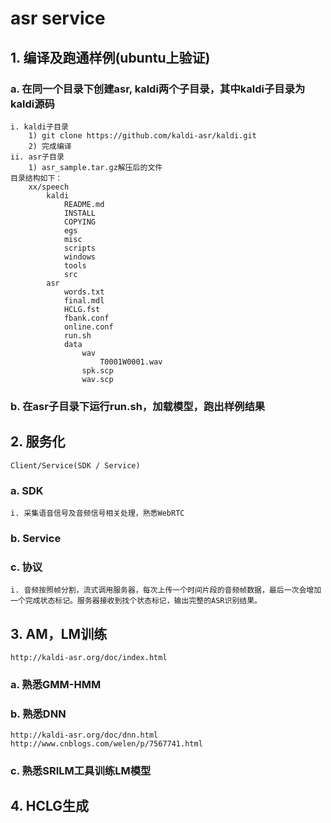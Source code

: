 # asr service
## 1. 编译及跑通样例(ubuntu上验证)
### a. 在同一个目录下创建asr, kaldi两个子目录，其中kaldi子目录为kaldi源码
	i. kaldi子目录
		1) git clone https://github.com/kaldi-asr/kaldi.git
		2) 完成编译
	ii. asr子目录
		1) asr_sample.tar.gz解压后的文件	
	目录结构如下：
		xx/speech
			kaldi
				README.md
				INSTALL
				COPYING
				egs
				misc
				scripts
				windows
				tools
				src
			asr
				words.txt
				final.mdl
				HCLG.fst
				fbank.conf
				online.conf
				run.sh
				data
					wav
						T0001W0001.wav
					spk.scp
					wav.scp
		
### b. 在asr子目录下运行run.sh，加载模型，跑出样例结果
## 2. 服务化
	Client/Service(SDK / Service)
### a. SDK
	i. 采集语音信号及音频信号相关处理，熟悉WebRTC
### b. Service
### c. 协议
	i. 音频按照帧分割，流式调用服务器，每次上传一个时间片段的音频帧数据，最后一次会增加一个完成状态标记。服务器接收到找个状态标记，输出完整的ASR识别结果。
## 3. AM，LM训练
	http://kaldi-asr.org/doc/index.html
### a. 熟悉GMM-HMM
### b. 熟悉DNN
	http://kaldi-asr.org/doc/dnn.html 
	http://www.cnblogs.com/welen/p/7567741.html
### c. 熟悉SRILM工具训练LM模型
## 4. HCLG生成
